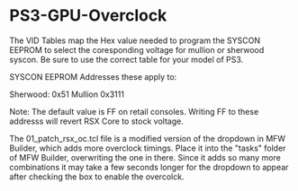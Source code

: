 # PS3-GPU-Overclock
The VID Tables map the Hex value needed to program the SYSCON EEPROM to select the coresponding voltage for mullion or sherwood syscon. Be sure to use the correct table for your model of PS3. 

SYSCON EEPROM Addresses these apply to:

Sherwood:
    0x51
Mullion
    0x3111
    
Note: The default value is FF on retail consoles. Writing FF to these addresss will revert RSX Core to stock voltage.

The 01_patch_rsx_oc.tcl file is a modified version of the dropdown in MFW Builder, which adds more overclock timings. Place it into the "tasks" folder of MFW Builder, overwriting the one in there. Since it adds so many more combinations it may take a few seconds longer for the dropdown to appear after checking the box to enable the overcolck. 
